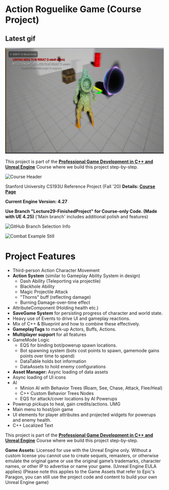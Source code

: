 # Action Roguelike Game (Course Project)

## Latest gif

![](/gifs/lec5-complete.gif)

This project is part of the **[Professional Game Development in C++ and Unreal Engine](https://www.tomlooman.com/pro-course-github)** Course where we build this project step-by-step.

![Course Header](https://www.tomlooman.com/wp-content/uploads/2021/09/course_heroheader-1.jpg)

Stanford University CS193U Reference Project (Fall '20) **Details: [Course Page](https://www.tomlooman.com/pro-course-github)**

**Current Engine Version: 4.27**

**Use Branch "Lecture29-FinishedProject" for Course-only Code. (Made with UE 4.25)** ('Main branch' includes additional polish and features)

![GitHub Branch Selection Info](https://www.tomlooman.com/wp-content/uploads/2021/01/github_branchesinfo.jpg)

![Combat Example Still](https://www.tomlooman.com/wp-content/uploads/2021/09/ue_course_herobanner_split_small.jpg)

# Project Features
- Third-person Action Character Movement
- **Action System** (similar to Gameplay Ability System in design)
  - Dash Ability (Teleporting via projectile)
  - Blackhole Ability
  - Magic Projectile Attack
  - "Thorns" buff (reflecting damage)
  - Burning Damage-over-time effect
- AttributeComponent (Holding health etc.)
- **SaveGame System** for persisting progress of character and world state.
- Heavy use of Events to drive UI and gameplay reactions.
- Mix of C++ & Blueprint and how to combine these effectively.
- **GameplayTags** to mark-up Actors, Buffs, Actions.
- **Multiplayer support** for all features
- GameMode Logic
  - EQS for binding bot/powerup spawn locations.
  - Bot spawning system (bots cost points to spawn, gamemode gains points over time to spend)
  - DataTable holds bot information
  - DataAssets to hold enemy configurations
- **Asset Manager:** Async loading of data assets
- Async loading of UI icons
- AI
  - Minion AI with Behavior Trees (Roam, See, Chase, Attack, Flee/Heal)
  - C++ Custom Behavior Trees Nodes
  - EQS for attack/cover locations by AI
Powerups
- Powerup pickups to heal, gain credits/actions.
UMG
- Main menu to host/join game
- UI elements for player attributes and projected widgets for powerups and enemy health.
- C++ Localized Text

This project is part of the **[Professional Game Development in C++ and Unreal Engine](https://www.tomlooman.com/pro-course-github)** Course where we build this project step-by-step.

**Game Assets:** Licensed for use with the Unreal Engine only. Without a custom license you cannot use to create sequels, remasters, or otherwise emulate the original game or use the original game’s trademarks, character names, or other IP to advertise or name your game. (Unreal Engine EULA applies) (Please note this applies to the Game Assets that refer to Epic's Paragon, you can still use the project code and content to build your own Unreal Engine game)
